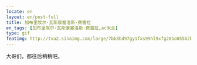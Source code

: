 ```yaml
---
locate: en
layout: en/post-full
title: 加布里埃尔·瓦斯康塞洛斯·费雷拉
en_tags: [加布里埃尔·瓦斯康塞洛斯·费雷拉,ac米兰]
type: gif
featimg: http://tva2.sinaimg.com/large/7bb8bd97gy1fxs99hl9xfg20bo055b2b.gif
---
```


大哥们，都往后稍稍吧。